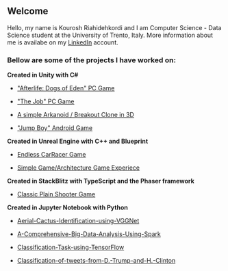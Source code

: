 ## Welcome 

Hello, my name is Kourosh Riahidehkordi and I am Computer Science - Data Science student at the University of Trento, Italy. More information about me is availabe on my [LinkedIn](https://www.linkedin.com/in/kooroshoo/) account.

### Bellow are some of the projects I have worked on:

**Created in Unity with C#**

- ["Afterlife: Dogs of Eden" PC Game](https://kooroshoo.itch.io/afterlife-dogs-of-eden/)

- ["The Job" PC Game](https://github.com/Kooroshoo/The-Job/)

- [A simple Arkanoid / Breakout Clone in 3D](https://github.com/Kooroshoo/BlockBreaker3D/)

- ["Jump Boy" Android Game](https://cafebazaar.ir/app/com.Kooroshoo.JumpBoy?l=en/)



**Created in Unreal Engine with C++ and Blueprint**

- [Endless CarRacer Game](https://github.com/Kooroshoo/EndlessRacer-4.24/)

- [Simple Game/Architecture Game Experiece](https://github.com/Kooroshoo/ArchitectureProject/)



**Created in StackBlitz with TypeScript and the Phaser framework**

- [Classic Plain Shooter Game](https://github.com/Kooroshoo/phaser3-typescript-classic-shooter-kourosh/)


**Created in Jupyter Notebook with Python**

- [Aerial-Cactus-Identification-using-VGGNet](https://github.com/Kooroshoo/Aerial-Cactus-Identification-using-VGGNet)

- [A-Comprehensive-Big-Data-Analysis-Using-Spark](https://github.com/Kooroshoo/A-Comprehensive-Big-Data-Analysis-Using-Spark)

- [Classification-Task-using-TensorFlow](https://github.com/Kooroshoo/Classification-Task-using-TensorFlow)

- [Classification-of-tweets-from-D.-Trump-and-H.-Clinton](https://github.com/Kooroshoo/Classification-of-tweets-from-D.-Trump-and-H.-Clinton)




